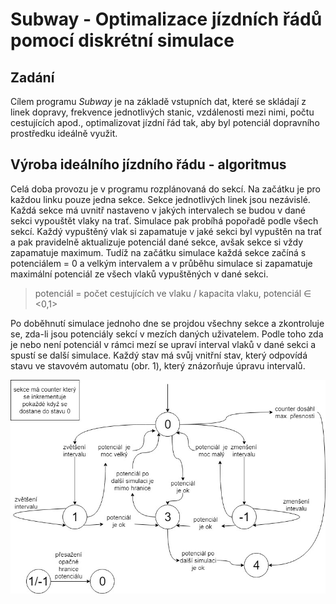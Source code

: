 # Subway - Optimalizace jízdních řádů pomocí diskrétní simulace



## Zadání

Cílem programu *Subway* je na základě vstupních dat, které se skládají z linek dopravy, frekvence jednotlivých stanic, vzdálenosti mezi nimi, počtu cestujících apod., optimalizovat jízdní řád tak, aby byl potenciál dopravního prostředku ideálně využit.



## Výroba ideálního jízdního řádu - algoritmus

Celá doba provozu je v programu rozplánovaná do sekcí. Na začátku je pro každou linku pouze jedna sekce. Sekce jednotlivých linek jsou nezávislé. Každá sekce má uvnitř nastaveno v jakých intervalech se budou v dané sekci vypouštět vlaky na trať. Simulace pak probíhá popořadě podle všech sekcí. Každý vypuštěný vlak si zapamatuje v jaké sekci byl vypuštěn na trať a pak pravidelně aktualizuje potenciál dané sekce, avšak sekce si vždy zapamatuje maximum. Tudíž na začátku simulace každá sekce začíná s potenciálem = 0 a velkým intervalem a v průběhu simulace si zapamatuje maximální potenciál ze všech vlaků vypuštěných v dané sekci.

> potenciál = počet cestujících ve vlaku / kapacita vlaku, 	 potenciál ∈ <0,1>

Po doběhnutí simulace jednoho dne se projdou všechny sekce a zkontroluje se, zda-li jsou potenciály sekcí v mezích daných uživatelem.  Podle toho zda je nebo není potenciál v rámci mezí se upraví interval vlaků v dané sekci a spustí se další simulace. Každý stav má svůj vnitřní stav, který odpovídá stavu ve stavovém automatu (obr. 1), který znázorňuje úpravu intervalů.

![alg](alg.jpg)